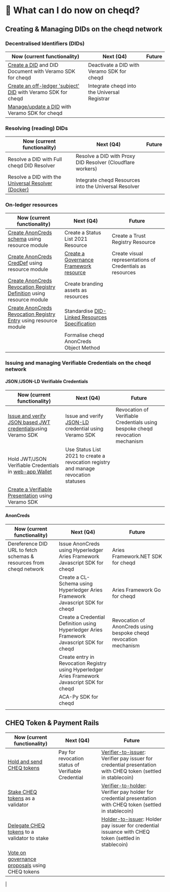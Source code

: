 # 🚀 What can I do now on cheqd?

## Creating & Managing DIDs on the cheqd network

### Decentralised Identifiers (DIDs)

| Now (current functionality)                                                                                                                                                                | Next (Q4)                                    | Future |
| ------------------------------------------------------------------------------------------------------------------------------------------------------------------------------------------ | -------------------------------------------- | ------ |
| [Create a DID](https://docs.cheqd.io/identity/tutorials/did-operations/create-did) and DID Document with Veramo SDK for cheqd                         | Deactivate a DID with Veramo SDK for cheqd   |        |
| [Create an off-ledger 'subject' DID](https://docs.cheqd.io/identity/tutorials/did-operations/create-subject-did) with Veramo SDK for cheqd | Integrate cheqd into the Universal Registrar |        |
| [Manage/update a DID](https://docs.cheqd.io/identity/tutorials/did-operations/update-did) with Veramo SDK for cheqd                        |                                              |        |

### Resolving (reading) DIDs

| Now (current functionality)                                                       | Next (Q4)                                                  | Future |
| --------------------------------------------------------------------------------- | ---------------------------------------------------------- | ------ |
| Resolve a DID with Full cheqd DID Resolver                                        | Resolve a DID with Proxy DID Resolver (Cloudflare workers) |        |
| Resolve a DID with the [Universal Resolver (Docker)](https://dev.uniresolver.io/) | Integrate cheqd Resources into the Universal Resolver      |        |

### On-ledger resources

| Now (current functionality)                                                                                                                                                                                   | Next (Q4)                                                                                                                               | Future                                                    |
| ------------------------------------------------------------------------------------------------------------------------------------------------------------------------------------------------------------- | --------------------------------------------------------------------------------------------------------------------------------------- | --------------------------------------------------------- |
| [Create AnonCreds schema](https://docs.cheqd.io/identity/ledger-resources/using-on-ledger-resources-to-support-anoncreds/schema-object) using resource module                                                 | Create a Status List 2021 Resource                                                                                                      | Create a Trust Registry Resource                          |
| [Create AnonCreds CredDef](https://docs.cheqd.io/identity/ledger-resources/using-on-ledger-resources-to-support-anoncreds/creddef-object) using resource module                                               | [Create a Governance Framework resource](https://docs.cheqd.io/identity/guides/smart-governance/governance-file)      | Create visual representations of Credentials as resources |
| [Create AnonCreds Revocation Registry Definition](https://docs.cheqd.io/identity/ledger-resources/using-on-ledger-resources-to-support-anoncreds/revocation-registry-definition-object) using resource module | Create branding assets  as resources                                                                                                    |                                                           |
| [Create AnonCreds Revocation Registry Entry](https://docs.cheqd.io/identity/ledger-resources/using-on-ledger-resources-to-support-anoncreds/revocation-registry-entry-object) using resource module           | Standardise [DID-Linked Resources Specification](https://github.com/w3c-ccg/community/issues/236) |                                                           |
|                                                                                                                                                                                                               | Formalise cheqd AnonCreds Object Method                                                                                                 |                                                           |

### Issuing and managing Verifiable Credentials on the cheqd network

#### JSON /JSON-LD Verifiable Credentials

| Now (current functionality)                                                                                                                                                     | Next (Q4)                                                                                      | Future                                                                        |
| ------------------------------------------------------------------------------------------------------------------------------------------------------------------------------- | ---------------------------------------------------------------------------------------------- | ----------------------------------------------------------------------------- |
| [Issue and verify JSON based JWT credentials](https://docs.cheqd.io/identity/guides/software-development-kits-sdks/veramo-sdk-for-cheqd)using Veramo SDK | Issue and verify [JSON-LD](https://github.com/cheqd/identity-docs) credential using Veramo SDK | Revocation of Verifiable Credentials using bespoke cheqd revocation mechanism |
| Hold JWT/JSON Verifiable Credentials in [web-app Wallet](https://wallet.cheqd.io/)                                                                                              | Use Status List 2021 to create a revocation registry and manage revocation statuses            |                                                                               |
| [Create a Verifiable Presentation](https://docs.cheqd.io/identity/tutorials/verifiable-credentials-and-presentations/verifiable-presentations) using Veramo SDK          |                                                                                                |                                                                               |

#### AnonCreds

| Now (current functionality)                                                                                                                                                                                         | Next (Q4)                                                                                      | Future                                                           |
| ------------------------------------------------------------------------------------------------------------------------------------------------------------------------------------------------------------------- | ---------------------------------------------------------------------------------------------- | ---------------------------------------------------------------- |
| Dereference DID URL to fetch schemas & resources from cheqd network | Issue AnonCreds using Hyperledger Aries Framework Javascript SDK for cheqd                     | Aries Framework.NET SDK for cheqd                                |
|                                                                                                                                                                                                                     | Create a CL-Schema using Hyperledger Aries Framework Javascript SDK for cheqd                  | Aries Framework Go for cheqd                                     |
|                                                                                                                                                                                                                     | Create a Credential Definition using Hyperledger Aries Framework Javascript SDK for cheqd      | Revocation of AnonCreds using bespoke cheqd revocation mechanism |
|                                                                                                                                                                                                                     | Create entry in Revocation Registry using Hyperledger Aries Framework Javascript SDK for cheqd |                                                                  |
|                                                                                                                                                                                                                     | ACA-Py SDK for cheqd                                                                           |                                                                  |
|                                                                                                                                                                                                                     |                                                                                                |                                                                  |

## CHEQ Token & Payment Rails

| Now (current functionality)                                                               | Next (Q4)                                          | Future                                                                                                                                                                                    |
| ----------------------------------------------------------------------------------------- | -------------------------------------------------- | ----------------------------------------------------------------------------------------------------------------------------------------------------------------------------------------- |
| [Hold and send CHEQ tokens](https://wallet.cheqd.io/welcome)                              | Pay for revocation status of Verifiable Credential | [Verifier-to-issuer](https://learn.cheqd.io/overview/introduction-to-usdcheq#holder-pays-issuer): Verifier pay issuer for credential presentation with CHEQ token (settled in stablecoin) |
| [Stake CHEQ tokens](https://wallet.cheqd.io/staking) as a validator                       |                                                    | [Verifier-to-holder](https://learn.cheqd.io/overview/introduction-to-usdcheq#holder-pays-issuer): Verifier pay holder for credential presentation with CHEQ token (settled in stablecoin) |
| [Delegate CHEQ tokens](https://wallet.cheqd.io/staking) to a validator to stake           |                                                    | [Holder-to-issuer](https://learn.cheqd.io/overview/introduction-to-usdcheq#holder-pays-issuer): Holder pay issuer for credential issuance with CHEQ token (settled in stablecoin)         |
| [Vote on governance proposals](https://commonwealth.im/cheqd/proposals) using CHEQ tokens         |
|
